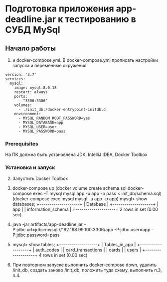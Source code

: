 
# Подготовка приложения app-deadline.jar к тестированию в СУБД MySql

## Начало работы
1.  и docker-compose.yml. В docker-compose.yml прописать настройки запуска и переменные окружения: 
```
version: '3.7'
services:
  mysql:
    image: mysql:8.0.18
    restart: always
    ports:
      - "3306:3306"
    volumes:
      - ./init_db:/docker-entrypoint-initdb.d
    environment:
      - MYSQL_RANDOM_ROOT_PASSWORD=yes
      - MYSQL_DATABASE=app
      - MYSQL_USER=user
      - MYSQL_PASSWORD=pass
```                                                                                                                                                         
                                                                                                                                                                        
### Prerequisites
На ПК должна быть установлена JDK, IntelliJ IDEA, Docker Toolbox

### Установка и запуск
2. Запустить Docker Toolbox
3. docker-compose up 
(docker volume create schema.sql
docker-compose exec -T mysql mysql app -u app -p pass < init_db/schema.sql)
(docker-compose exec mysql mysql -u app -p app)
mysql> show databases;
   +--------------------+
   | Database           |
   +--------------------+
   | app                |
   | information_schema |
   +--------------------+
   2 rows in set (0.00 sec)
   
4. java -jar artifacts/app-deadline.jar -P:jdbc.url=jdbc:mysql://192.168.99.100:3306/app -P:jdbc.user=app -P:jdbc.password=pass

5. mysql> show tables;
   +-------------------+
   | Tables_in_app     |
   +-------------------+
   | auth_codes        |
   | card_transactions |
   | cards             |
   | users             |
   +-------------------+
   4 rows in set (0.00 sec)

6. При повторном запуске выполнить docker-compose down,  удалить /init_db, создать заново /init_db, положить туда схему, выполнить п.3, п.4. 